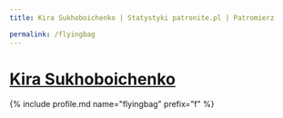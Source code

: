 ```yaml
---
title: Kira Sukhoboichenko | Statystyki patronite.pl | Patromierz

permalink: /flyingbag
---
```


# [Kira Sukhoboichenko](https://patronite.pl/flyingbag)

{% include profile.md name="flyingbag" prefix="f" %}
